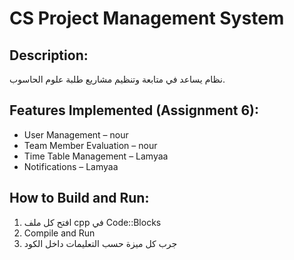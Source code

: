 # CS Project Management System

##  Description:
نظام يساعد في متابعة وتنظيم مشاريع طلبة علوم الحاسوب.

##  Features Implemented (Assignment 6):
-  User Management – nour
-  Team Member Evaluation – nour
-  Time Table Management – Lamyaa
-  Notifications – Lamyaa

##  How to Build and Run:
1. افتح كل ملف cpp في Code::Blocks
2. Compile and Run
3. جرب كل ميزة حسب التعليمات داخل الكود
